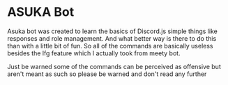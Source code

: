 # ASUKA Bot
Asuka bot was created to learn the basics of Discord.js simple things like responses and role management. And what better way is there to do this than with a little bit of fun. So all of the commands are basically useless besides the lfg feature which I actually took from meety bot.   

Just be warned some of the commands can be perceived as offensive but aren't meant as such so please be warned and don't read any further 
